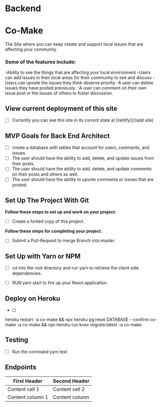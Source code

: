 # Backend

# Co-Make

The Site where you can keep create and support local issues that are affecting your community

### Some of the features include:

-Ability to see the things that are affecting your local environment
-Users can add issues in their local areas for their community to see and discuss
-Users can upvote the issues they think deserve priority
-A user can delete issues they have posted previously.
-A user can comment on their own issue post or the issues of others to foster discussion.

## View current deployment of this site

- [ ] Currently you can see this site in its current state at [netlify](//add site)

## MVP Goals for Back End Architect

- [ ] create a database with tables that account for users, comments, and issues.
- [ ] The user should have the ability to add, delete, and update issues from their posts.
- [ ] The user should have the ability to add, delete, and update comments on their posts and others as well.
- [ ] The user should have the ability to upvote comments or issues that are posted.

## Set Up The Project With Git

**Follow these steps to set up and work on your project:**

- [ ] Create a forked copy of this project.

**Follow these steps for completing your project.**

- [ ] Submit a Pull-Request to merge <firstName-lastName> Branch into master.

## Set Up with Yarn or NPM

- [ ] cd into the root directory and run yarn to retrieve the client side dependencies.

- [ ] RUN yarn start to fire up your React application.

## Deploy on Heroku

- [ ]

heroku restart -a co-make && npx heroku pg:reset DATABASE --confirm co-make -a co-make && npx heroku run knex migrate:latest -a co-make

## Testing

- [ ] Run the command yarn test

## Endpoints

| First Header     | Second Header  |
| ---------------- | -------------- |
| Content cell 1   | Content cell 2 |
| Content column 1 | Content column |
